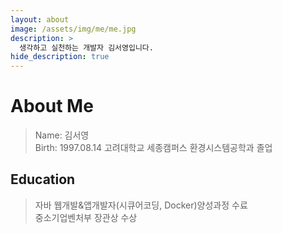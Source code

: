 ```yaml
---
layout: about
image: /assets/img/me/me.jpg
description: >
  생각하고 실천하는 개발자 김서영입니다.
hide_description: true
---
```


# About Me

> Name: 김서영 <br/>
> Birth: 1997.08.14
> 고려대학교 세종캠퍼스 환경시스템공학과 졸업

## Education
> 자바 웹개발&앱개발자(시큐어코딩, Docker)양성과정 수료 <br/>
> 중소기업벤처부 장관상 수상


<!--author-->
